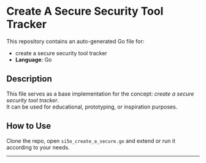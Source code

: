 # Create A Secure Security Tool Tracker

This repository contains an auto-generated Go file for:

- create a secure security tool tracker
- **Language**: Go

## Description

This file serves as a base implementation for the concept: *create a secure security tool tracker*.  
It can be used for educational, prototyping, or inspiration purposes.

## How to Use

Clone the repo, open `si5o_create_a_secure.go` and extend or run it according to your needs.

---



